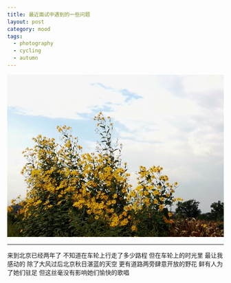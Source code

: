 ```yaml
---
title: 最近面试中遇到的一些问题
layout: post
category: mood
tags:
  - photography
  - cycling
  - autumn
---
```


![Autumn-Flowers](/media/image/2014/autumn-flowers.jpg)

---

来到北京已经两年了
不知道在车轮上行走了多少路程
但在车轮上的时光里
最让我感动的
除了大风过后北京秋日湛蓝的天空
更有道路两旁肆意开放的野花
鲜有人为了她们驻足
但这丝毫没有影响她们愉快的歌唱